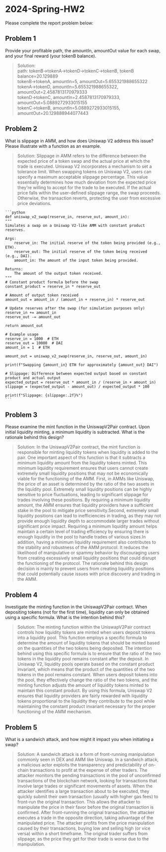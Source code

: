# 2024-Spring-HW2

Please complete the report problem below:

## Problem 1
Provide your profitable path, the amountIn, amountOut value for each swap, and your final reward (your tokenB balance).

> Solution:  
    path: tokenB->tokenA->tokenD->tokenC->tokenB, tokenB balance=20.129889  
    tokenB->tokenA, amountIn=5, amountOut=5.655321988655322  
    tokenA->tokenD, amountIn=5.655321988655322, amountOut=2.4587813170979333  
    tokenD->tokenC, amountIn=2.4587813170979333, amountOut=5.0889272933015155  
    tokenC->tokenB, amountIn=5.0889272933015155, amountOut=20.129888944077443

## Problem 2
What is slippage in AMM, and how does Uniswap V2 address this issue? Please illustrate with a function as an example.

> Solution:
    Slippage in AMM refers to the difference between the expected price of a token swap and the actual price at which the trade is executed. Uniswap V2 incorporates a mechanism to set a tolerance limit. When swapping tokens on Uniswap V2, users can specify a maximum acceptable slippage percentage. This value essentially determines how much deviation from the expected price they're willing to accept for the trade to be executed. If the actual price falls within the user-defined slippage range, the swap proceeds. Otherwise, the transaction reverts, protecting the user from excessive price deviations.

    ```python
    def uniswap_v2_swap(reserve_in, reserve_out, amount_in):
    """
    Simulates a swap on a Uniswap V2-like AMM with constant product reserves.

    Args:
        reserve_in: The initial reserve of the token being provided (e.g., ETH).
        reserve_out: The initial reserve of the token being received (e.g., DAI).
        amount_in: The amount of the input token being provided.

    Returns:
        The amount of the output token received.
    """
    # Constant product formula before the swap
    constant_product = reserve_in * reserve_out

    # Amount of output token received
    amount_out = amount_in / (amount_in + reserve_in) * reserve_out

    # Update reserves after the swap (for simulation purposes only)
    reserve_in += amount_in
    reserve_out -= amount_out

    return amount_out

    # Example usage
    reserve_in = 1000  # ETH
    reserve_out = 10000  # DAI
    amount_in = 1  # ETH

    amount_out = uniswap_v2_swap(reserve_in, reserve_out, amount_in)

    print(f"Swapping {amount_in} ETH for approximately {amount_out} DAI")

    # Slippage: Difference between expected output based on constant product and actual output
    expected_output = reserve_out * amount_in / (reserve_in + amount_in)
    slippage = (expected_output - amount_out) / expected_output * 100

    print(f"Slippage: {slippage:.2f}%")
    ```

## Problem 3
Please examine the mint function in the UniswapV2Pair contract. Upon initial liquidity minting, a minimum liquidity is subtracted. What is the rationale behind this design?

> Solution:
    In the UniswapV2Pair contract, the mint function is responsible for minting liquidity tokens when liquidity is added to the pair. One important aspect of this function is that it subtracts a minimum liquidity amount from the liquidity tokens minted. This minimum liquidity requirement ensures that users cannot create extremely small liquidity positions that may not be economically viable for the functioning of the AMM. First, in AMMs like Uniswap, the price of an asset is determined by the ratio of the two assets in the liquidity pool. Extremely small liquidity positions can be highly sensitive to price fluctuations, leading to significant slippage for trades involving these positions. By requiring a minimum liquidity amount, the AMM ensures that liquidity providers have a sufficient stake in the pool to mitigate price sensitivity.Second, extremely small liquidity positions can lead to inefficiencies in trading, as they may not provide enough liquidity depth to accommodate larger trades without significant price impact. Requiring a minimum liquidity amount helps maintain a certain level of trading efficiency by ensuring there is enough liquidity in the pool to handle trades of various sizes.In addition, having a minimum liquidity requirement also contributes to the stability and robustness of the AMM protocol. It reduces the likelihood of manipulative or spammy behavior by discouraging users from creating excessively small liquidity positions that could disrupt the functioning of the protocol. The rationale behind this design decision is mainly to prevent users from creating liquidity positions that could potentially cause issues with price discovery and trading in the AMM.

## Problem 4
Investigate the minting function in the UniswapV2Pair contract. When depositing tokens (not for the first time), liquidity can only be obtained using a specific formula. What is the intention behind this?

> Solution:
    The minting function within the UniswapV2Pair contract controls how liquidity tokens are minted when users deposit tokens into a liquidity pool. This function employs a specific formula to determine the amount of liquidity tokens that should be minted based on the quantities of the two tokens being deposited. The intention behind using this specific formula is to ensure that the ratio of the two tokens in the liquidity pool remains constant after the deposit. In Uniswap V2, liquidity pools operate based on the constant product invariant, which means that the product of the quantities of the two tokens in the pool remains constant. When users deposit tokens into the pool, they effectively change the ratio of the two tokens, and the minting function adjusts the amount of liquidity tokens minted to maintain this constant product. By using this formula, Uniswap V2 ensures that liquidity providers are fairly rewarded with liquidity tokens proportional to the liquidity they contribute to the pool while maintaining the constant product invariant necessary for the proper functioning of the AMM mechanism.

## Problem 5
What is a sandwich attack, and how might it impact you when initiating a swap?

> Solution:
    A sandwich attack is a form of front-running manipulation commonly seen in DEX and AMM like Uniswap. In a sandwich attack, a malicious actor exploits the transparency and predictability of on-chain transactions to profit at the expense of other traders. The attacker monitors the pending transactions in the pool of unconfirmed transactions of the blockchain network, looking for transactions that involve large trades or significant movements of assets. When the attacker identifies a large transaction about to be executed, they quickly submit their own transaction (usually with higher gas fees) to front-run the original transaction. This allows the attacker to manipulate the price in their favor before the original transaction is confirmed. After front-running the original transaction, the attacker executes a trade in the opposite direction, taking advantage of the manipulated price. The attacker profits from the price manipulation caused by their transactions, buying low and selling high (or vice versa) within a short timeframe. The original trader suffers from slippage, as the price they get for their trade is worse due to the manipulation.
